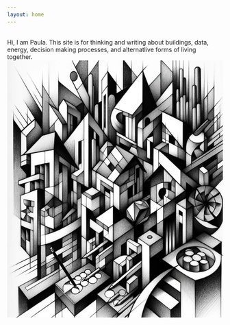 ```yaml
---
layout: home
---
```

<br>
Hi, I am Paula. This site is for thinking and writing about buildings, data, energy, decision making processes, and alternatlive forms of living together.

<br>

<img src="/images/houses_energy.png" width="900" height="600">

<br>
<br>
